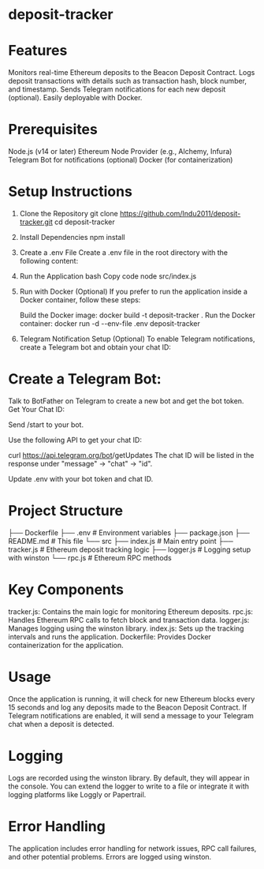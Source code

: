 # deposit-tracker

# Features

Monitors real-time Ethereum deposits to the Beacon Deposit Contract.
Logs deposit transactions with details such as transaction hash, block number, and timestamp.
Sends Telegram notifications for each new deposit (optional).
Easily deployable with Docker.

# Prerequisites

Node.js (v14 or later)
Ethereum Node Provider (e.g., Alchemy, Infura)
Telegram Bot for notifications (optional)
Docker (for containerization)

# Setup Instructions

1. Clone the Repository
   git clone https://github.com/Indu2011/deposit-tracker.git
   cd deposit-tracker
2. Install Dependencies
   npm install
3. Create a .env File
   Create a .env file in the root directory with the following content:
4. Run the Application
   bash
   Copy code
   node src/index.js
5. Run with Docker (Optional)
   If you prefer to run the application inside a Docker container, follow these steps:

   Build the Docker image:
   docker build -t deposit-tracker .
   Run the Docker container:
   docker run -d --env-file .env deposit-tracker
6. Telegram Notification Setup (Optional)
   To enable Telegram notifications, create a Telegram bot and obtain your chat ID:

# Create a Telegram Bot:

Talk to BotFather on Telegram to create a new bot and get the bot token.
Get Your Chat ID:

Send /start to your bot.

Use the following API to get your chat ID:

curl https://api.telegram.org/bot<YourBotToken>/getUpdates
The chat ID will be listed in the response under "message" -> "chat" -> "id".

Update .env with your bot token and chat ID.

# Project Structure

├── Dockerfile
├── .env                # Environment variables
├── package.json
├── README.md           # This file
└── src
    ├── index.js        # Main entry point
    ├── tracker.js      # Ethereum deposit tracking logic
    ├── logger.js       # Logging setup with winston
    └── rpc.js          # Ethereum RPC methods
    
# Key Components

tracker.js: Contains the main logic for monitoring Ethereum deposits.
rpc.js: Handles Ethereum RPC calls to fetch block and transaction data.
logger.js: Manages logging using the winston library.
index.js: Sets up the tracking intervals and runs the application.
Dockerfile: Provides Docker containerization for the application.

# Usage

Once the application is running, it will check for new Ethereum blocks every 15 seconds and log any deposits made to the Beacon Deposit Contract. If Telegram notifications are enabled, it will send a message to your Telegram chat when a deposit is detected.

# Logging

Logs are recorded using the winston library. By default, they will appear in the console. You can extend the logger to write to a file or integrate it with logging platforms like Loggly or Papertrail.

# Error Handling

The application includes error handling for network issues, RPC call failures, and other potential problems. Errors are logged using winston.

